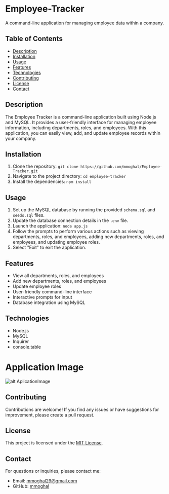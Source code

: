 # Employee-Tracker

A command-line application for managing employee data within a company.

## Table of Contents

- [Description](#description)
- [Installation](#installation)
- [Usage](#usage)
- [Features](#features)
- [Technologies](#technologies)
- [Contributing](#contributing)
- [License](#license)
- [Contact](#contact)

## Description

The Employee Tracker is a command-line application built using Node.js and MySQL. It provides a user-friendly interface for managing employee information, including departments, roles, and employees. With this application, you can easily view, add, and update employee records within your company.

## Installation

1. Clone the repository: `git clone https://github.com/mmoghal/Employee-Tracker.git`
2. Navigate to the project directory: `cd employee-tracker`
3. Install the dependencies: `npm install`

## Usage

1. Set up the MySQL database by running the provided `schema.sql` and `seeds.sql` files.
2. Update the database connection details in the `.env` file.
3. Launch the application: `node app.js`
4. Follow the prompts to perform various actions such as viewing departments, roles, and employees, adding new departments, roles, and employees, and updating employee roles.
5. Select "Exit" to exit the application.

## Features

- View all departments, roles, and employees
- Add new departments, roles, and employees
- Update employee roles
- User-friendly command-line interface
- Interactive prompts for input
- Database integration using MySQL

## Technologies

- Node.js
- MySQL
- Inquirer
- console.table

# Application Image

![alt AplicationImage](https://https://github.com/mmoghal/Employee-Tracker/blob/main/)

## Contributing

Contributions are welcome! If you find any issues or have suggestions for improvement, please create a pull request.

## License

This project is licensed under the [MIT License](LICENSE).

## Contact

For questions or inquiries, please contact me:

- Email: [mmoghal29@gmail.com](mailto:your-email@example.com)
- GitHub: [mmoghal](https://github.com/mmoghal)

